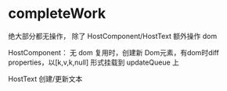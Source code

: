 # completeWork
绝大部分都无操作，
除了 HostComponent/HostText 额外操作 dom

HostComponent：
无 dom 复用时，创建新 Dom元素，有dom时diff properties，以[k,v,k,null] 形式挂载到 updateQueue 上

HostText
创建/更新文本